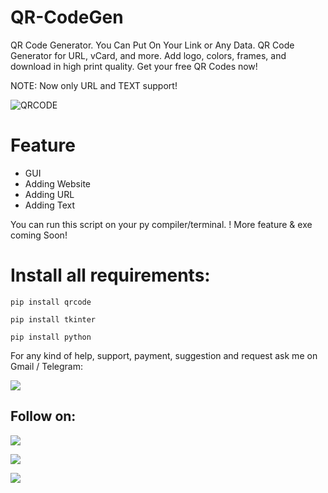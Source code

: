 # QR-CodeGen
QR Code Generator. You Can Put On Your Link or Any Data. QR Code Generator for URL, vCard, and more. Add logo, colors, frames, and download in high print quality. Get your free QR Codes now!

NOTE: Now only URL and TEXT support!

![QRCODE](https://user-images.githubusercontent.com/49250151/103653970-7b26f380-4f8f-11eb-9a2c-0c7652e6cf85.png)

# Feature
- GUI
- Adding Website
- Adding URL
- Adding Text

You can run this script on your py compiler/terminal. !
More feature & exe coming Soon!

# Install all requirements:
`pip install qrcode`

`pip install tkinter`

`pip install python`

For any kind of help, support, payment, suggestion and request ask me on Gmail / Telegram:

<a href="https://t.me/linux_repo"><img src="https://img.shields.io/badge/Telegram-Group%20Telegram%20Join-blue.svg?logo=telegram"></a>

## Follow on:
<p align="left">
<a href="https://github.com/palahsu"><img src="https://img.shields.io/badge/GitHub-Follow%20on%20GitHub-inactive.svg?logo=github"></a>
</p><p align="left">
<a href="https://www.facebook.com/aduri.knox01/"><img src="https://img.shields.io/badge/Facebook-Follow%20on%20Facebook-blue.svg?logo=facebook"></a>
</p><p align="left">
<a href="https://t.me/AD0000000"><img src="https://img.shields.io/badge/Telegram-Contact%20Telegram%20Profile-blue.svg?logo=telegram"></a>
</p><p align="left"> 
 
